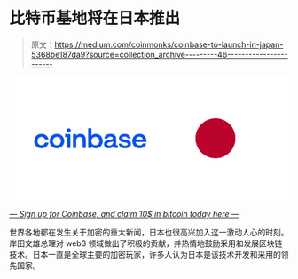 # 比特币基地将在日本推出

> 原文：<https://medium.com/coinmonks/coinbase-to-launch-in-japan-5368be187da9?source=collection_archive---------46----------------------->

![](img/19742669f489e76793a9cd0e0e14393c.png)

[*— Sign up for Coinbase, and claim 10$ in bitcoin today here —*](https://coinbase.com/join/51kvr7)

世界各地都在发生关于加密的重大新闻，日本也很高兴加入这一激动人心的时刻。岸田文雄总理对 web3 领域做出了积极的贡献，并热情地鼓励采用和发展区块链技术。日本一直是全球主要的加密玩家，许多人认为日本是该技术开发和采用的领先国家。